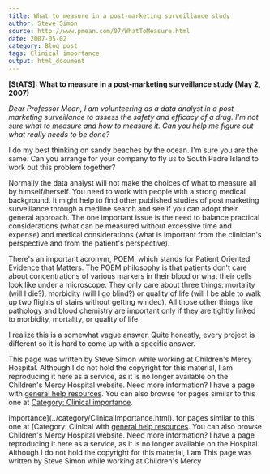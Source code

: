 ```yaml
---
title: What to measure in a post-marketing surveillance study
author: Steve Simon
source: http://www.pmean.com/07/WhatToMeasure.html
date: 2007-05-02
category: Blog post
tags: Clinical importance
output: html_document
---
```

**[StATS]: What to measure in a post-marketing
surveillance study (May 2, 2007)**

*Dear Professor Mean, I am volunteering as a data analyst in a
post-marketing surveillance to assess the safety and efficacy of a drug.
I\'m not sure what to measure and how to measure it. Can you help me
figure out what really needs to be done?*

I do my best thinking on sandy beaches by the ocean. I\'m sure you are
the same. Can you arrange for your company to fly us to South Padre
Island to work out this problem together?

Normally the data analyst will not make the choices of what to measure
all by himself/herself. You need to work with people with a strong
medical background. It might help to find other published studies of
post marketing surveillance through a medline search and see if you can
adopt their general approach. The one important issue is the need to
balance practical considerations (what can be measured without excessive
time and expense) and medical considerations (what is important from the
clinician\'s perspective and from the patient\'s perspective).

There\'s an important acronym, POEM, which stands for Patient Oriented
Evidence that Matters. The POEM philosophy is that patients don\'t care
about concentrations of various markers in their blood or what their
cells look like under a microscope. They only care about three things:
mortality (will I die?), morbidity (will I go blind?) or quality of life
(will I be able to walk up two flights of stairs without getting
winded). All those other things like pathology and blood chemistry are
important only if they are tightly linked to morbidity, mortality, or
quality of life.

I realize this is a somewhat vague answer. Quite honestly, every project
is different so it is hard to come up with a specific answer.

This page was written by Steve Simon while working at Children\'s Mercy
Hospital. Although I do not hold the copyright for this material, I am
reproducing it here as a service, as it is no longer available on the
Children\'s Mercy Hospital website. Need more information? I have a page
with [general help resources](../GeneralHelp.html). You can also browse
for pages similar to this one at [Category: Clinical
importance](../category/ClinicalImportance.html).
<!---More--->
importance](../category/ClinicalImportance.html).
for pages similar to this one at [Category: Clinical
with [general help resources](../GeneralHelp.html). You can also browse
Children\'s Mercy Hospital website. Need more information? I have a page
reproducing it here as a service, as it is no longer available on the
Hospital. Although I do not hold the copyright for this material, I am
This page was written by Steve Simon while working at Children\'s Mercy

<!---Do not use
**[StATS]: What to measure in a post-marketing
This page was written by Steve Simon while working at Children\'s Mercy
Hospital. Although I do not hold the copyright for this material, I am
reproducing it here as a service, as it is no longer available on the
Children\'s Mercy Hospital website. Need more information? I have a page
with [general help resources](../GeneralHelp.html). You can also browse
for pages similar to this one at [Category: Clinical
importance](../category/ClinicalImportance.html).
--->

